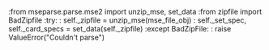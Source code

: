 :from mseparse.parse.mse2 import unzip_mse, set_data
:from zipfile import BadZipfile
:try:
:    self._zipfile = unzip_mse(mse_file_obj)
:    self._set_spec, self._card_specs = set_data(self._zipfile)
:except BadZipFile:
:    raise ValueError("Couldn't parse")
